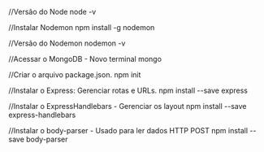 //Versão do Node
node -v

//Instalar Nodemon
npm install -g nodemon

//Versão do Nodemon
nodemon -v

//Acessar o MongoDB - Novo terminal 
mongo

//Criar o arquivo package.json.
npm init

//Instalar o Express: Gerenciar rotas e URLs.
npm install --save express

//Instalar o ExpressHandlebars - Gerenciar os layout
npm install --save express-handlebars

//Instalar o body-parser - Usado para ler dados HTTP POST
npm install --save body-parser